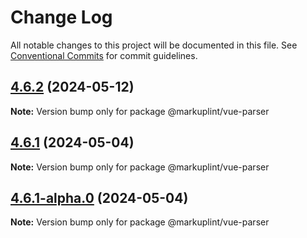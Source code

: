 # Change Log

All notable changes to this project will be documented in this file.
See [Conventional Commits](https://conventionalcommits.org) for commit guidelines.

## [4.6.2](https://github.com/markuplint/markuplint/compare/@markuplint/vue-parser@4.6.1...@markuplint/vue-parser@4.6.2) (2024-05-12)

**Note:** Version bump only for package @markuplint/vue-parser

## [4.6.1](https://github.com/markuplint/markuplint/compare/@markuplint/vue-parser@4.6.1-alpha.0...@markuplint/vue-parser@4.6.1) (2024-05-04)

**Note:** Version bump only for package @markuplint/vue-parser

## [4.6.1-alpha.0](https://github.com/markuplint/markuplint/compare/@markuplint/vue-parser@4.6.0...@markuplint/vue-parser@4.6.1-alpha.0) (2024-05-04)

**Note:** Version bump only for package @markuplint/vue-parser
